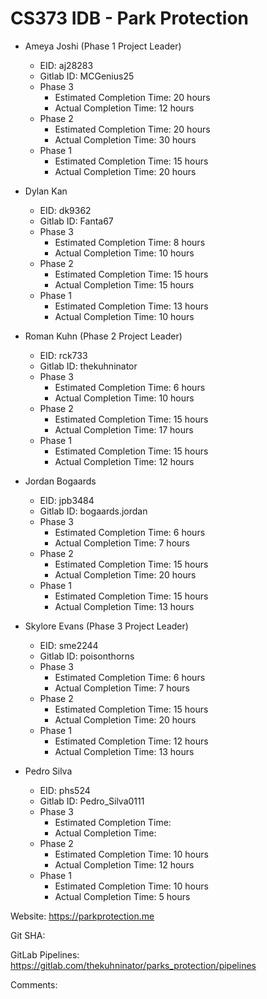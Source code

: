 

# CS373 IDB - Park Protection

- Ameya Joshi (Phase 1 Project Leader)
	- EID: aj28283
	- Gitlab ID: MCGenius25
	- Phase 3
		- Estimated Completion Time: 20 hours
		- Actual Completion Time: 12 hours
	- Phase 2
		- Estimated Completion Time: 20 hours
		- Actual Completion Time: 30 hours
	- Phase 1
		- Estimated Completion Time: 15 hours
		- Actual Completion Time: 20 hours

- Dylan Kan
	- EID: dk9362
	- Gitlab ID: Fanta67
	- Phase 3
		- Estimated Completion Time: 8 hours
		- Actual Completion Time: 10 hours
	- Phase 2
		- Estimated Completion Time: 15 hours
		- Actual Completion Time: 15 hours
	- Phase 1
		- Estimated Completion Time: 13 hours
		- Actual Completion Time: 10 hours

- Roman Kuhn (Phase 2 Project Leader)
	- EID: rck733
	- Gitlab ID: thekuhninator
	- Phase 3
		- Estimated Completion Time: 6 hours
		- Actual Completion Time: 10 hours
	- Phase 2
		- Estimated Completion Time: 15 hours
		- Actual Completion Time: 17 hours
	- Phase 1
		- Estimated Completion Time: 15 hours
		- Actual Completion Time: 12 hours

- Jordan Bogaards
	- EID: jpb3484
	- Gitlab ID: bogaards.jordan
	- Phase 3
		- Estimated Completion Time: 6 hours
		- Actual Completion Time: 7 hours
	- Phase 2
		- Estimated Completion Time: 15 hours
		- Actual Completion Time: 20 hours
	- Phase 1
		- Estimated Completion Time: 15 hours
		- Actual Completion Time: 13 hours

- Skylore Evans (Phase 3 Project Leader)
	- EID: sme2244
	- Gitlab ID: poisonthorns
	- Phase 3
		- Estimated Completion Time: 6 hours
		- Actual Completion Time: 7 hours
	- Phase 2
		- Estimated Completion Time: 15 hours
		- Actual Completion Time: 20 hours
	- Phase 1
		- Estimated Completion Time: 12 hours
		- Actual Completion Time: 13 hours

- Pedro Silva
	- EID: phs524
	- Gitlab ID: Pedro_Silva0111
	- Phase 3
		- Estimated Completion Time: 
		- Actual Completion Time: 
	- Phase 2
		- Estimated Completion Time: 10 hours
		- Actual Completion Time: 12 hours
	- Phase 1
		- Estimated Completion Time: 10 hours
		- Actual Completion Time: 5 hours


Website: https://parkprotection.me

Git SHA: 

GitLab Pipelines: https://gitlab.com/thekuhninator/parks_protection/pipelines

Comments:	

